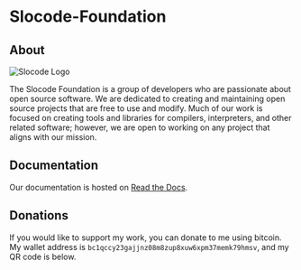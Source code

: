 # Slocode-Foundation

## About

![Slocode Logo](https://avatars.githubusercontent.com/u/164181279?s=200&v=4)

The Slocode Foundation is a group of developers who are passionate about open source software. We are dedicated to creating and maintaining open source projects that are free to use and modify. Much of our work is focused on creating tools and libraries for compilers, interpreters, and other related software; however, we are open to working on any project that aligns with our mission. 

## Documentation

Our documentation is hosted on [Read the Docs](https://slocode-foundation.readthedocs.io/en/latest/).

## Donations

If you would like to support my work, you can donate to me using bitcoin. My wallet address is `bc1qccy23gajjnz08m8zup8xuw6xpm37memk79hmsv`, and my QR code is below.
